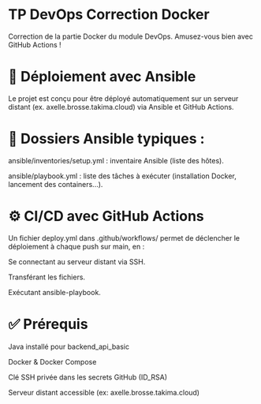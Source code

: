 # TP DevOps Correction Docker

Correction de la partie Docker du module DevOps. Amusez-vous bien avec GitHub Actions !


# 🚀 Déploiement avec Ansible
Le projet est conçu pour être déployé automatiquement sur un serveur distant (ex. axelle.brosse.takima.cloud) via Ansible et GitHub Actions.

# 📁 Dossiers Ansible typiques :
ansible/inventories/setup.yml : inventaire Ansible (liste des hôtes).

ansible/playbook.yml : liste des tâches à exécuter (installation Docker, lancement des containers...).

# ⚙️ CI/CD avec GitHub Actions
Un fichier deploy.yml dans .github/workflows/ permet de déclencher le déploiement à chaque push sur main, en :

Se connectant au serveur distant via SSH.

Transférant les fichiers.

Exécutant ansible-playbook.

# ✅ Prérequis
Java installé pour backend_api_basic

Docker & Docker Compose

Clé SSH privée dans les secrets GitHub (ID_RSA)

Serveur distant accessible (ex: axelle.brosse.takima.cloud)
